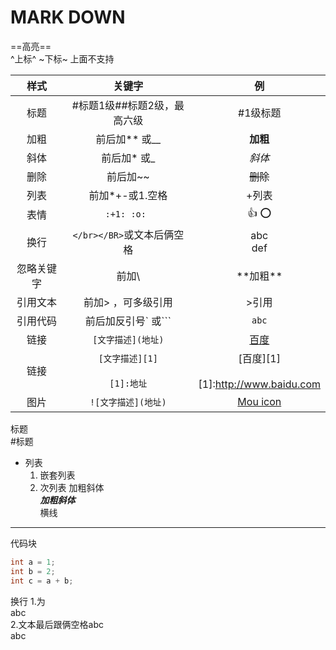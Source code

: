 # **MARK DOWN**

==高亮==  
^上标^
~下标~
上面不支持
  
|    样式    |          关键字              |     例     |
|   :----:   | :------------------------:  |  :------:  |
|    标题    |  #标题1级##标题2级，最高六级  |   #1级标题  |
|    加粗    |           前后加** 或__      |  **加粗**  |
|    斜体    |             前后加* 或_      |    *斜体*  |
|    删除    |             前后加~~         |  ~~删除~~  |
|    列表    |          前加*+-或1.空格     |    +列表    |
|    表情    |            `:+1: :o: `      |   :+1: :o:  |
|    换行    |  `</br></BR>`或文本后俩空格  | abc</br>def |
| 忽略关键字 |              前加\           | \*\*加粗\*\*|
|  引用文本  |      前加> ，可多级引用       |    >引用    |
|  引用代码  |      前后加反引号` 或```      |    `abc`    |
|    链接    |      `[文字描述](地址)`      |[百度](http://www.baidu.com)|
|    链接    |`[文字描述][1]`</br></br>`[1]:地址`|[百度][1]</br></br>[1]:http://www.baidu.com|
|    图片    |      `![文字描述](地址)`      |[Mou icon](http://mouapp.com/Mou_128.png)|

标题  
#标题  
- 列表
  1. 嵌套列表
  2. 次列表
加粗斜体  
___加粗斜体___  
横线  

-------

代码块  
```  c++
int a = 1;
int b = 2;
int c = a + b;
```

换行
1.为</BR>abc</BR>
2.文本最后跟俩空格abc  
abc
